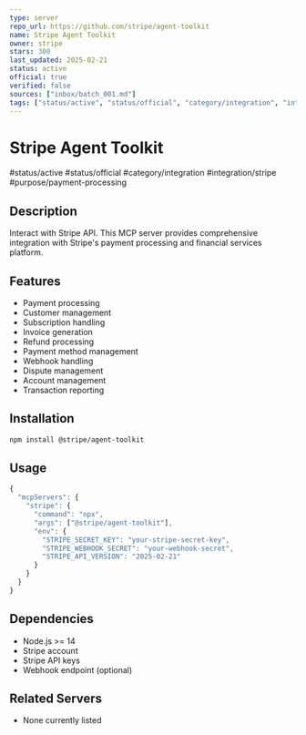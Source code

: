 ```yaml
---
type: server
repo_url: https://github.com/stripe/agent-toolkit
name: Stripe Agent Toolkit
owner: stripe
stars: 300
last_updated: 2025-02-21
status: active
official: true
verified: false
sources: ["inbox/batch_001.md"]
tags: ["status/active", "status/official", "category/integration", "integration/stripe", "purpose/payment-processing"]
---
```


# Stripe Agent Toolkit

#status/active #status/official #category/integration #integration/stripe #purpose/payment-processing

## Description

Interact with Stripe API. This MCP server provides comprehensive integration with Stripe's payment processing and financial services platform.

## Features

- Payment processing
- Customer management
- Subscription handling
- Invoice generation
- Refund processing
- Payment method management
- Webhook handling
- Dispute management
- Account management
- Transaction reporting

## Installation

```bash
npm install @stripe/agent-toolkit
```

## Usage

```javascript
{
  "mcpServers": {
    "stripe": {
      "command": "npx",
      "args": ["@stripe/agent-toolkit"],
      "env": {
        "STRIPE_SECRET_KEY": "your-stripe-secret-key",
        "STRIPE_WEBHOOK_SECRET": "your-webhook-secret",
        "STRIPE_API_VERSION": "2025-02-21"
      }
    }
  }
}
```

## Dependencies

- Node.js >= 14
- Stripe account
- Stripe API keys
- Webhook endpoint (optional)

## Related Servers

- None currently listed